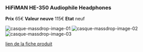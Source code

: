 ### HiFiMAN HE-350 Audiophile Headphones
**Prix** 65€
**Valeur neuve** 115€
**Etat** neuf

![casque-massdrop-image-01](https://github.com/kigiri/annonces/raw/master/src/casque-massdrop/01.jpg)
![casque-massdrop-image-02](https://github.com/kigiri/annonces/raw/master/src/casque-massdrop/02.jpg)
![casque-massdrop-image-03](https://github.com/kigiri/annonces/raw/master/src/casque-massdrop/03.jpg)

[lien de la fiche produit](https://www.massdrop.com/buy/massdrop-x-hifiman-he-350?mode=guest_open)
